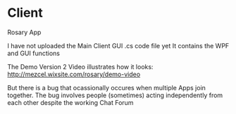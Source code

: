 # Client
Rosary App

I have not uploaded the Main Client GUI .cs code file yet
It contains the WPF and GUI functions

The Demo Version 2 Video illustrates how it looks: http://mezcel.wixsite.com/rosary/demo-video

But there is a bug that ocassionally occures when multiple Apps join together.
The bug involves people (sometimes) acting independently from each other despite the working Chat Forum
